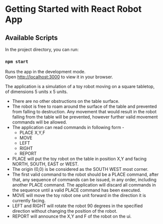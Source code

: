# Getting Started with React Robot App

## Available Scripts

In the project directory, you can run:

### `npm start`

Runs the app in the development mode.\
Open [http://localhost:3000](http://localhost:3000) to view it in your browser.

The application is a simulation of a toy robot moving on a square tabletop, of dimensions
  5 units x 5 units.
- There are no other obstructions on the table surface.
- The robot is free to roam around the surface of the table and prevented from
  falling to destruction. Any movement that would result in the robot falling from the table
  will be prevented, however further valid movement commands will be allowed.
- The application can read commands in following form -
  - PLACE X,Y,F
  - MOVE
  - LEFT
  - RIGHT
  - REPORT
- PLACE will put the toy robot on the table in position X,Y and facing NORTH, SOUTH,
  EAST or WEST.
- The origin (0,0) is be considered as the SOUTH WEST most corner.
- The first valid command to the robot should be a PLACE command, after that, any sequence of
  commands can be issued, in any order, including another PLACE command. The
  application will discard all commands in the sequence until a valid PLACE command
  has been executed.
- MOVE will move the toy robot one unit forward in the direction it is currently facing.
- LEFT and RIGHT will rotate the robot 90 degrees in the specified direction without
  changing the position of the robot.
- REPORT will announce the X,Y and F of the robot on the ui.
